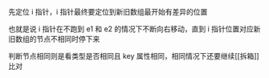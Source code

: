 先定位 i 指针，i 指针最终要定位到新旧数组最开始有差异的位置

也就是说 i 指针在不跑到 e1 和 e2 的情况下不断向右移动，直到 i 指针位置对应新旧数组的节点不相同时停下来

判断节点相同则是看类型是否相同且 key 属性相同，相同情况下还要继续[[拆箱]]比对
